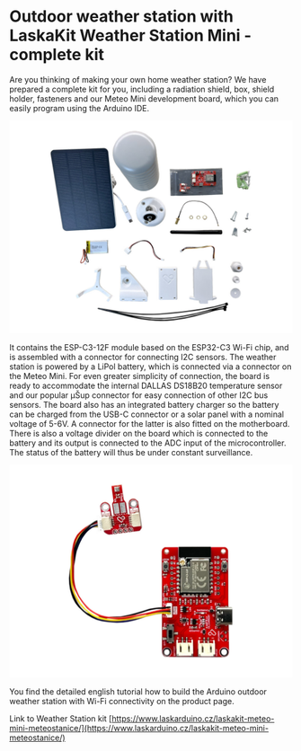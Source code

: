 # Outdoor weather station with LaskaKit Weather Station Mini - complete kit

Are you thinking of making your own home weather station? We have prepared a complete kit for you, including a radiation shield, box, shield holder, fasteners and our Meteo Mini development board, which you can easily program using the Arduino IDE.

![LaskaKit WeatherStation kit](https://github.com/LaskaKit/Weather_Station_Mini/blob/main/img/LaskaKitMeteo.JPG)

It contains the ESP-C3-12F module based on the ESP32-C3 Wi-Fi chip, and is assembled with a connector for connecting I2C sensors. The weather station is powered by a LiPol battery, which is connected via a connector on the Meteo Mini.
For even greater simplicity of connection, the board is ready to accommodate the internal DALLAS DS18B20 temperature sensor and our popular μŠup connector for easy connection of other I2C bus sensors. The board also has an integrated battery charger so the battery can be charged from the USB-C connector or a solar panel with a nominal voltage of 5-6V. A connector for the latter is also fitted on the motherboard. There is also a voltage divider on the board which is connected to the battery and its output is connected to the ADC input of the microcontroller. The status of the battery will thus be under constant surveillance.

![LaskaKit Meteo Mini](https://github.com/LaskaKit/Weather_Station_Mini/blob/main/img/2.jpg)<br/>

You find the detailed english tutorial how to build the Arduino outdoor weather station with Wi-Fi connectivity on the product page. 

Link to Weather Station kit [https://www.laskarduino.cz/laskakit-meteo-mini-meteostanice/](https://www.laskarduino.cz/laskakit-meteo-mini-meteostanice/)






